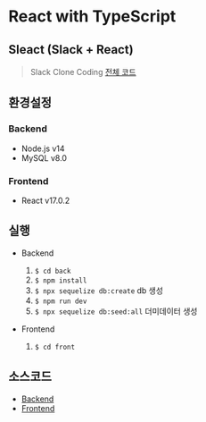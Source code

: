 # React with TypeScript

## Sleact (Slack + React)

> Slack Clone Coding
> [전체 코드](./sleact)

## 환경설정

### Backend

- Node.js v14
- MySQL v8.0

### Frontend

- React v17.0.2

## 실행

- Backend

  1. `$ cd back`
  2. `$ npm install`
  3. `$ npx sequelize db:create` db 생성
  4. `$ npm run dev`
  5. `$ npx sequelize db:seed:all` 더미데이터 생성

- Frontend
  1. `$ cd front`

## 소스코드

- [Backend](./back)
- [Frontend](./front)
